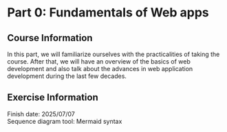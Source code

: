 # Part 0: Fundamentals of Web apps

## Course Information
In this part, we will familiarize ourselves with the practicalities of taking the course. After that, we will have an overview of the basics of web development and also talk about the advances in web application development during the last few decades.

## Exercise Information
Finish date: 2025/07/07  
Sequence diagram tool:  Mermaid syntax